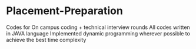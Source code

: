 # Placement-Preparation
Codes for On campus coding + technical interview rounds
All codes written in JAVA language
Implemented dynamic programming wherever possible to achieve the best time complexity
